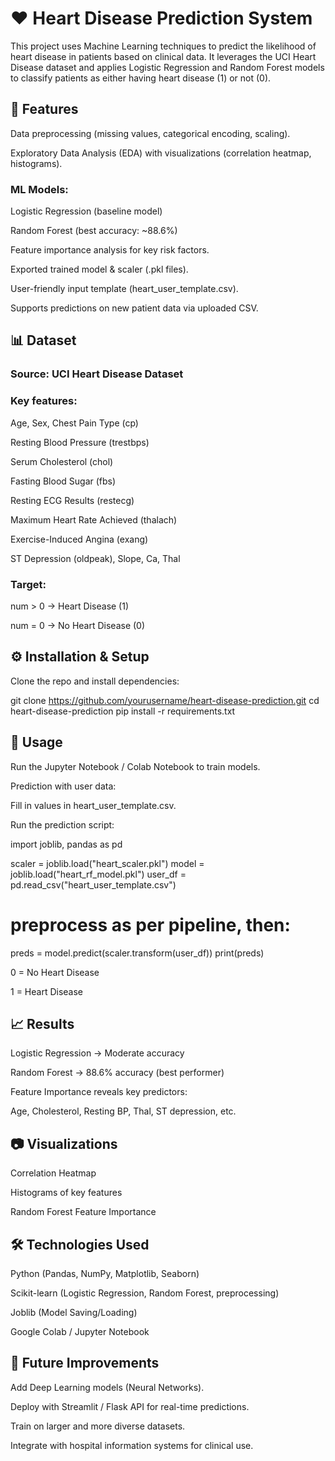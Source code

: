 # ❤️ Heart Disease Prediction System

This project uses Machine Learning techniques to predict the likelihood of heart disease in patients based on clinical data. It leverages the UCI Heart Disease dataset and applies Logistic Regression and Random Forest models to classify patients as either having heart disease (1) or not (0).

## 📌 Features

Data preprocessing (missing values, categorical encoding, scaling).

Exploratory Data Analysis (EDA) with visualizations (correlation heatmap, histograms).

### ML Models:

Logistic Regression (baseline model)

Random Forest (best accuracy: ~88.6%)

Feature importance analysis for key risk factors.

Exported trained model & scaler (.pkl files).

User-friendly input template (heart_user_template.csv).

Supports predictions on new patient data via uploaded CSV.

## 📊 Dataset

### Source: UCI Heart Disease Dataset

### Key features:

Age, Sex, Chest Pain Type (cp)

Resting Blood Pressure (trestbps)

Serum Cholesterol (chol)

Fasting Blood Sugar (fbs)

Resting ECG Results (restecg)

Maximum Heart Rate Achieved (thalach)

Exercise-Induced Angina (exang)

ST Depression (oldpeak), Slope, Ca, Thal

### Target:

num > 0 → Heart Disease (1)

num = 0 → No Heart Disease (0)

## ⚙️ Installation & Setup

Clone the repo and install dependencies:

git clone https://github.com/yourusername/heart-disease-prediction.git
cd heart-disease-prediction
pip install -r requirements.txt

## 🚀 Usage

Run the Jupyter Notebook / Colab Notebook to train models.

Prediction with user data:

Fill in values in heart_user_template.csv.

Run the prediction script:

import joblib, pandas as pd

scaler = joblib.load("heart_scaler.pkl")
model = joblib.load("heart_rf_model.pkl")
user_df = pd.read_csv("heart_user_template.csv")

# preprocess as per pipeline, then:
preds = model.predict(scaler.transform(user_df))
print(preds)


0 = No Heart Disease

1 = Heart Disease

## 📈 Results

Logistic Regression → Moderate accuracy

Random Forest → 88.6% accuracy (best performer)

Feature Importance reveals key predictors:

Age, Cholesterol, Resting BP, Thal, ST depression, etc.

## 📷 Visualizations

Correlation Heatmap

Histograms of key features

Random Forest Feature Importance

## 🛠️ Technologies Used

Python (Pandas, NumPy, Matplotlib, Seaborn)

Scikit-learn (Logistic Regression, Random Forest, preprocessing)

Joblib (Model Saving/Loading)

Google Colab / Jupyter Notebook

## 📌 Future Improvements

Add Deep Learning models (Neural Networks).

Deploy with Streamlit / Flask API for real-time predictions.

Train on larger and more diverse datasets.

Integrate with hospital information systems for clinical use.
